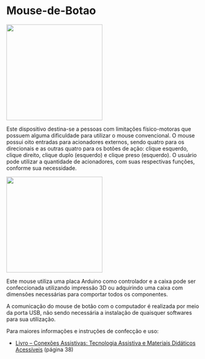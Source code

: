# Mouse-de-Botao

<img src="https://cta.ifrs.edu.br/wp-content/uploads/sites/3/2021/05/Captura-de-Tela-2021-05-05-a%CC%80s-11.13.56-e1620267197687.png" height="250"> 

Este dispositivo destina-se a pessoas com limitações físico-motoras que possuem alguma dificuldade para utilizar o mouse convencional. 
O mouse possui oito entradas para acionadores externos, sendo quatro para os direcionais e as outras quatro para os botões de ação: clique esquerdo, clique direito, clique duplo (esquerdo) e clique preso (esquerdo). O usuário pode utilizar a quantidade de acionadores, com suas respectivas funções, conforme sua necessidade.

<img src="https://cta.ifrs.edu.br/wp-content/uploads/sites/3/2021/05/Captura-de-Tela-2021-05-05-a%CC%80s-11.15.35.png" height="250">

Este mouse utiliza uma placa Arduino como controlador e a caixa pode ser confeccionada utilizando impressão 3D ou adquirindo uma caixa com dimensões necessárias para comportar todos os componentes.

A comunicação do mouse de botão com o computador é realizada por meio da porta USB, não sendo necessária a instalação de quaisquer softwares para sua utilização.

Para maiores informações e instruções de confecção e uso:
- [Livro – Conexões Assistivas: Tecnologia Assistiva e Materiais Didáticos Acessíveis](https://drive.google.com/file/d/1_BM6zQywOF1XtAiU45MmOcAh9_2PgRoI/view) (página 38)
